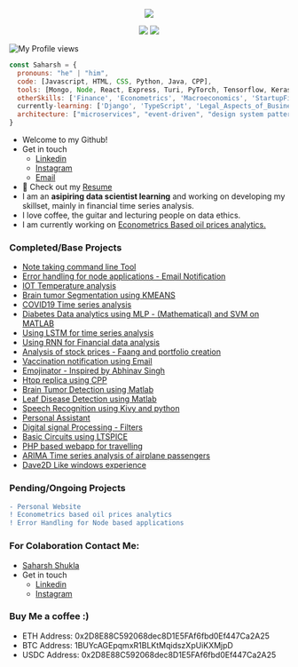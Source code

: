 <p align="center">
  <img src="https://media-exp1.licdn.com/dms/image/C4D16AQHm9LTkM-XGeA/profile-displaybackgroundimage-shrink_350_1400/0/1618151012314?e=1626307200&v=beta&t=d7SanAjm8srg9Z0intBqeT54PN07DFPzBcUpL6FptS8">
<p align="center">
  <img src="https://github-readme-streak-stats.herokuapp.com?user=shuklasaharsh&hide_border=true&fire=2389DD&ring=329BDD&theme=dark">
  <img src="https://github-readme-stats.vercel.app/api?username=shuklasaharsh&theme=dark&hide_border=true">
</p>

![My Profile views](https://komarev.com/ghpvc/?username=shuklasaharsh&color=grey&style=flat-square)

```javascript
const Saharsh = {
  pronouns: "he" | "him",
  code: [Javascript, HTML, CSS, Python, Java, CPP],
  tools: [Mongo, Node, React, Express, Turi, PyTorch, Tensorflow, Keras, SKlearn, Pandas, Plotly, SQL],
  otherSkills: ['Finance', 'Econometrics', 'Macroeconomics', 'StartupFinance', 'Music'],
  currently-learning: ['Django', 'TypeScript', 'Legal_Aspects_of_Business', 'Blockchain', 'Game_Theory'],
  architecture: ["microservices", "event-driven", "design system pattern"]
}
```


- Welcome to my Github!
- Get in touch 
  - [Linkedin](https://www.linkedin.com/in/saharsh-shukla-740118178/)
  - [Instagram](https://www.instagram.com/shuklasaharsh)
  - [Email](mailto:saharsh.shukla2018@vitstudent.ac.in?subject=Checked%20out%20your%20Github)
- :page_with_curl: Check out my [Resume](https://1drv.ms/b/s!Au5WUWjJBK66witUsxkTCUEn5Pmj?e=kNLt8u)
- I am an <b>asipiring data scientist learning</b> and working on developing my skillset, mainly in financial time series analysis.
- I love coffee, the guitar and lecturing people on data ethics.
- I am currently working on <a href="https://github.com/shuklasaharsh/Oil-Price-Analysis-Data">Econometrics Based oil prices analytics.</a>

### Completed/Base Projects
+ [Note taking command line Tool](https://github.com/shuklasaharsh/Notes-App)
+ [Error handling for node applications - Email Notification](https://github.com/shuklasaharsh/Error-Handling)
+ [IOT Temperature analysis](https://github.com/shuklasaharsh/IOT_Temperatur_ESP8266)
+ [Brain tumor Segmentation using KMEANS](https://github.com/shuklasaharsh/Brain-Tumor-detection-2)
+ [COVID19 Time series analysis](https://github.com/shuklasaharsh/COVID19)
+ [Diabetes Data analytics using MLP - (Mathematical) and SVM on MATLAB](https://github.com/shuklasaharsh/Diabetes-MLP)
+ [Using LSTM for time series analysis](https://github.com/shuklasaharsh/LSTM-NN-TSP)
+ [Using RNN for Financial data analysis](https://github.com/shuklasaharsh/RNN-TSP)
+ [Analysis of stock prices - Faang and portfolio creation](https://github.com/shuklasaharsh/Stock-Market)
+ [Vaccination notification using Email](https://github.com/shuklasaharsh/Vaccine-Notification)
+ [Emojinator - Inspired by Abhinav Singh](https://github.com/shuklasaharsh/tensor-emoji-python)
+ [Htop replica using CPP](https://github.com/shuklasaharsh/cpp-system-monitor)
+ [Brain Tumor Detection using Matlab](https://github.com/shuklasaharsh/Brain-Tumor-Detection)
+ [Leaf Disease Detection using Matlab](https://github.com/shuklasaharsh/Leaf-Classifier)
+ [Speech Recognition using Kivy and python](https://github.com/shuklasaharsh/Speech-App)
+ [Personal Assistant](https://github.com/shuklasaharsh/Personal-Assistant)
+ [Digital signal Processing - Filters](https://github.com/shuklasaharsh/DSP)
+ [Basic Circuits using LTSPICE](https://github.com/shuklasaharsh/LTSPICE-VLSI/)
+ [PHP based webapp for travelling](https://github.com/shuklasaharsh/Travel-Web-App)
+ [ARIMA Time series analysis of airplane passengers](https://github.com/shuklasaharsh/ARIMA-Time-Series)
+ [Dave2D Like windows experience](https://github.com/shuklasaharsh/Dave2D-Like-Windows)

 
 ### Pending/Ongoing Projects
 ``` diff
 - Personal Website
 ! Econometrics based oil prices analytics
 ! Error Handling for Node based applications
 ```
 
### For Colaboration Contact Me:
- [Saharsh Shukla](mailto:saharsh.shukla2018@vitstudent.ac.in?subject=Checked%20Out%20Your%20Github)
- Get in touch
  - [Linkedin](https://www.linkedin.com/in/saharsh-shukla-740118178/)
  - [Instagram](https://www.instagram.com/shuklasaharsh)

### Buy Me a coffee :)

- ETH Address: 0x2D8E88C592068dec8D1E5FAf6fbd0Ef447Ca2A25
- BTC Address: 1BUYcAGEpqmxR1BLKtMqidszXpUiKXMjpD
- USDC Address: 0x2D8E88C592068dec8D1E5FAf6fbd0Ef447Ca2A25


